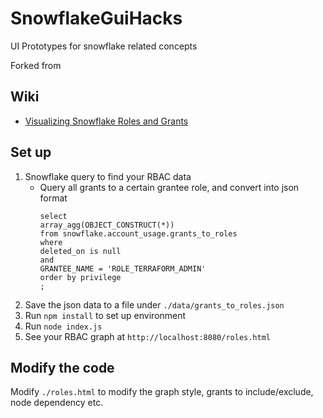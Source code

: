 # SnowflakeGuiHacks
UI Prototypes for snowflake related concepts

Forked from

## Wiki
- [Visualizing Snowflake Roles and Grants](https://github.com/venkatra/SnowflakeGuiHacks/wiki/Visualizing-Snowflake-Roles-and-Grants)

## Set up
1. Snowflake query to find your RBAC data
    - Query all grants to a certain grantee role, and convert into json format
        ```
        select 
        array_agg(OBJECT_CONSTRUCT(*))
        from snowflake.account_usage.grants_to_roles
        where 
        deleted_on is null
        and
        GRANTEE_NAME = 'ROLE_TERRAFORM_ADMIN'
        order by privilege
        ;
        ```
2. Save the json data to a file under `./data/grants_to_roles.json`
3. Run `npm install` to set up environment
4. Run `node index.js`
5. See your RBAC graph at `http://localhost:8080/roles.html`

## Modify the code
Modify `./roles.html` to modify the graph style, grants to include/exclude, node dependency etc.